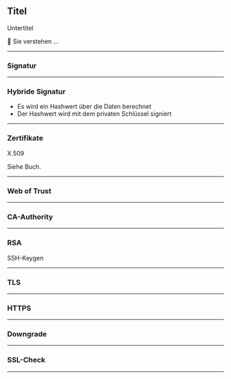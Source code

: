 ## Titel

Untertitel

🎯 Sie verstehen ...

---
### Signatur

---
### Hybride Signatur

* Es wird ein Hashwert über die Daten berechnet
* Der Hashwert wird mit dem privaten Schlüssel signiert

---
### Zertifikate

X.509

Siehe Buch.

---
### Web of Trust

---
### CA-Authority

---
### RSA

SSH-Keygen

---
### TLS

---
### HTTPS

---
### Downgrade

---
### SSL-Check

---